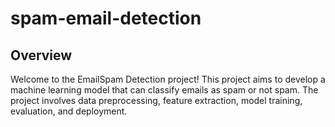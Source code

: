 # spam-email-detection

## Overview
Welcome to the EmailSpam Detection project! This project aims to develop a machine learning model that can classify emails as spam or not spam. The project involves data preprocessing, feature extraction, model training, evaluation, and deployment.
